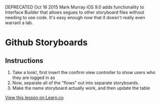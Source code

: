 DEPRECATED Oct 16 2015 Mark Murray
iOS 9.0 adds functionality to Interface Builder that allows segues to other storyboard files without needing to use code. It's easy enough now that it doesn't really even warrant a lab.

# Github Storyboards

## Instructions

  1. Take a look!, first insert the confirm view controller to show users who they are logged in as
  2. Now, separate all of the "flows" out into separate storyboards.
  3. Make the name storyboard actually work, and then update the table

<a href='https://learn.co/lessons/github-storyboards' data-visibility='hidden'>View this lesson on Learn.co</a>
